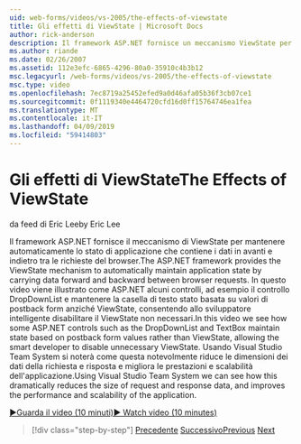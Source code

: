 ```yaml
---
uid: web-forms/videos/vs-2005/the-effects-of-viewstate
title: Gli effetti di ViewState | Microsoft Docs
author: rick-anderson
description: Il framework ASP.NET fornisce un meccanismo ViewState per mantenere automaticamente lo stato di applicazione che contiene i dati in avanti e indietro tra browser richiesta...
ms.author: riande
ms.date: 02/26/2007
ms.assetid: 112e3efc-6865-4296-80a0-35910c4b3b12
msc.legacyurl: /web-forms/videos/vs-2005/the-effects-of-viewstate
msc.type: video
ms.openlocfilehash: 7ec8719a25452efed9a0d46afa05b36f3cb07ce1
ms.sourcegitcommit: 0f1119340e4464720cfd16d0ff15764746ea1fea
ms.translationtype: MT
ms.contentlocale: it-IT
ms.lasthandoff: 04/09/2019
ms.locfileid: "59414803"
---
```

# <a name="the-effects-of-viewstate"></a><span data-ttu-id="b66d2-103">Gli effetti di ViewState</span><span class="sxs-lookup"><span data-stu-id="b66d2-103">The Effects of ViewState</span></span>

<span data-ttu-id="b66d2-104">da feed di Eric Lee</span><span class="sxs-lookup"><span data-stu-id="b66d2-104">by Eric Lee</span></span>

<span data-ttu-id="b66d2-105">Il framework ASP.NET fornisce il meccanismo di ViewState per mantenere automaticamente lo stato di applicazione che contiene i dati in avanti e indietro tra le richieste del browser.</span><span class="sxs-lookup"><span data-stu-id="b66d2-105">The ASP.NET framework provides the ViewState mechanism to automatically maintain application state by carrying data forward and backward between browser requests.</span></span> <span data-ttu-id="b66d2-106">In questo video viene illustrato come ASP.NET alcuni controlli, ad esempio il controllo DropDownList e mantenere la casella di testo stato basata su valori di postback form anziché ViewState, consentendo allo sviluppatore intelligente disabilitare il ViewState non necessari.</span><span class="sxs-lookup"><span data-stu-id="b66d2-106">In this video we see how some ASP.NET controls such as the DropDownList and TextBox maintain state based on postback form values rather than ViewState, allowing the smart developer to disable unnecessary ViewState.</span></span> <span data-ttu-id="b66d2-107">Usando Visual Studio Team System si noterà come questa notevolmente riduce le dimensioni dei dati della richiesta e risposta e migliora le prestazioni e scalabilità dell'applicazione.</span><span class="sxs-lookup"><span data-stu-id="b66d2-107">Using Visual Studio Team System we can see how this dramatically reduces the size of request and response data, and improves the performance and scalability of the application.</span></span>

[<span data-ttu-id="b66d2-108">&#9654;Guarda il video (10 minuti)</span><span class="sxs-lookup"><span data-stu-id="b66d2-108">&#9654; Watch video (10 minutes)</span></span>](https://channel9.msdn.com/Blogs/ASP-NET-Site-Videos/the-effects-of-viewstate)

> [!div class="step-by-step"]
> <span data-ttu-id="b66d2-109">[Precedente](using-the-load-test-agent.md)
> [Successivo](how-do-i-integrate-defect-tracking-with-testing.md)</span><span class="sxs-lookup"><span data-stu-id="b66d2-109">[Previous](using-the-load-test-agent.md)
[Next](how-do-i-integrate-defect-tracking-with-testing.md)</span></span>
